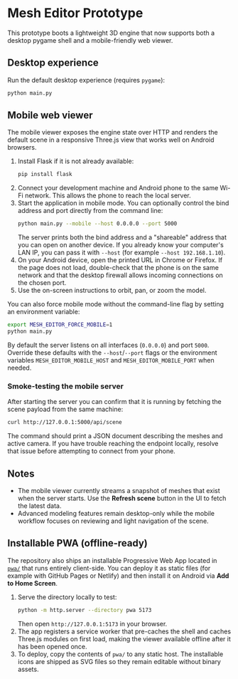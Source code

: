 # Mesh Editor Prototype

This prototype boots a lightweight 3D engine that now supports both a desktop
pygame shell and a mobile-friendly web viewer.

## Desktop experience

Run the default desktop experience (requires `pygame`):

```bash
python main.py
```

## Mobile web viewer

The mobile viewer exposes the engine state over HTTP and renders the default
scene in a responsive Three.js view that works well on Android browsers.

1. Install Flask if it is not already available:
   ```bash
   pip install flask
   ```
2. Connect your development machine and Android phone to the same Wi-Fi
   network. This allows the phone to reach the local server.
3. Start the application in mobile mode. You can optionally control the bind
   address and port directly from the command line:
   ```bash
   python main.py --mobile --host 0.0.0.0 --port 5000
   ```
   The server prints both the bind address and a "shareable" address that you
   can open on another device. If you already know your computer's LAN IP, you
   can pass it with `--host` (for example `--host 192.168.1.10`).
4. On your Android device, open the printed URL in Chrome or Firefox. If the
   page does not load, double-check that the phone is on the same network and
   that the desktop firewall allows incoming connections on the chosen port.
5. Use the on-screen instructions to orbit, pan, or zoom the model.

You can also force mobile mode without the command-line flag by setting an
environment variable:

```bash
export MESH_EDITOR_FORCE_MOBILE=1
python main.py
```

By default the server listens on all interfaces (`0.0.0.0`) and port `5000`.
Override these defaults with the `--host`/`--port` flags or the environment
variables `MESH_EDITOR_MOBILE_HOST` and `MESH_EDITOR_MOBILE_PORT` when needed.

### Smoke-testing the mobile server

After starting the server you can confirm that it is running by fetching the
scene payload from the same machine:

```bash
curl http://127.0.0.1:5000/api/scene
```

The command should print a JSON document describing the meshes and active
camera. If you have trouble reaching the endpoint locally, resolve that issue
before attempting to connect from your phone.

## Notes

- The mobile viewer currently streams a snapshot of meshes that exist when the
  server starts. Use the **Refresh scene** button in the UI to fetch the latest
  data.
- Advanced modeling features remain desktop-only while the mobile workflow
  focuses on reviewing and light navigation of the scene.

## Installable PWA (offline-ready)

The repository also ships an installable Progressive Web App located in
[`pwa/`](pwa/) that runs entirely client-side. You can deploy it as static
files (for example with GitHub Pages or Netlify) and then install it on Android
via **Add to Home Screen**.

1. Serve the directory locally to test:
   ```bash
   python -m http.server --directory pwa 5173
   ```
   Then open `http://127.0.0.1:5173` in your browser.
2. The app registers a service worker that pre-caches the shell and caches
   Three.js modules on first load, making the viewer available offline after it
   has been opened once.
3. To deploy, copy the contents of `pwa/` to any static host. The installable
   icons are shipped as SVG files so they remain editable without binary assets.
